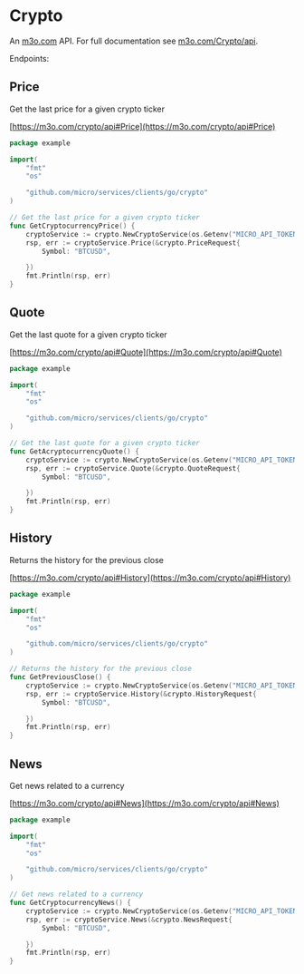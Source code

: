 # Crypto

An [m3o.com](https://m3o.com) API. For full documentation see [m3o.com/Crypto/api](https://m3o.com/Crypto/api).

Endpoints:

## Price

Get the last price for a given crypto ticker


[https://m3o.com/crypto/api#Price](https://m3o.com/crypto/api#Price)

```go
package example

import(
	"fmt"
	"os"

	"github.com/micro/services/clients/go/crypto"
)

// Get the last price for a given crypto ticker
func GetCryptocurrencyPrice() {
	cryptoService := crypto.NewCryptoService(os.Getenv("MICRO_API_TOKEN"))
	rsp, err := cryptoService.Price(&crypto.PriceRequest{
		Symbol: "BTCUSD",

	})
	fmt.Println(rsp, err)
}
```
## Quote

Get the last quote for a given crypto ticker


[https://m3o.com/crypto/api#Quote](https://m3o.com/crypto/api#Quote)

```go
package example

import(
	"fmt"
	"os"

	"github.com/micro/services/clients/go/crypto"
)

// Get the last quote for a given crypto ticker
func GetAcryptocurrencyQuote() {
	cryptoService := crypto.NewCryptoService(os.Getenv("MICRO_API_TOKEN"))
	rsp, err := cryptoService.Quote(&crypto.QuoteRequest{
		Symbol: "BTCUSD",

	})
	fmt.Println(rsp, err)
}
```
## History

Returns the history for the previous close


[https://m3o.com/crypto/api#History](https://m3o.com/crypto/api#History)

```go
package example

import(
	"fmt"
	"os"

	"github.com/micro/services/clients/go/crypto"
)

// Returns the history for the previous close
func GetPreviousClose() {
	cryptoService := crypto.NewCryptoService(os.Getenv("MICRO_API_TOKEN"))
	rsp, err := cryptoService.History(&crypto.HistoryRequest{
		Symbol: "BTCUSD",

	})
	fmt.Println(rsp, err)
}
```
## News

Get news related to a currency


[https://m3o.com/crypto/api#News](https://m3o.com/crypto/api#News)

```go
package example

import(
	"fmt"
	"os"

	"github.com/micro/services/clients/go/crypto"
)

// Get news related to a currency
func GetCryptocurrencyNews() {
	cryptoService := crypto.NewCryptoService(os.Getenv("MICRO_API_TOKEN"))
	rsp, err := cryptoService.News(&crypto.NewsRequest{
		Symbol: "BTCUSD",

	})
	fmt.Println(rsp, err)
}
```
